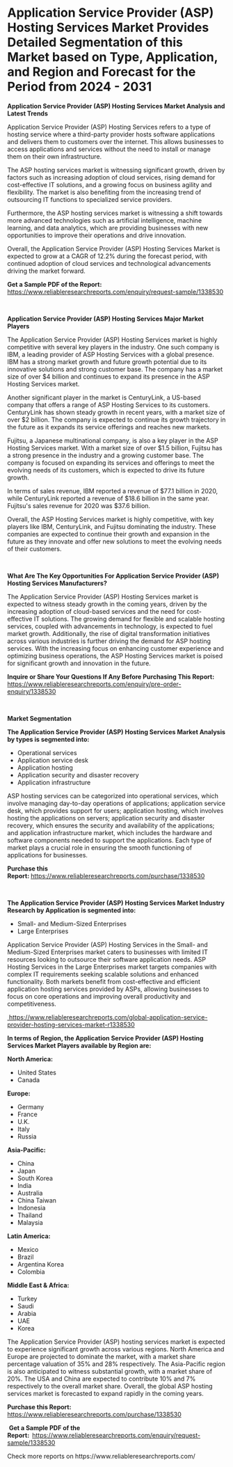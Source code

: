 <p><h1>Application Service Provider (ASP) Hosting Services Market Provides Detailed Segmentation of this Market based on Type, Application, and Region and Forecast for the Period from 2024 - 2031</h1></p><p><strong>Application Service Provider (ASP) Hosting Services Market Analysis and Latest Trends</strong></p>
<p><p>Application Service Provider (ASP) Hosting Services refers to a type of hosting service where a third-party provider hosts software applications and delivers them to customers over the internet. This allows businesses to access applications and services without the need to install or manage them on their own infrastructure.</p><p>The ASP hosting services market is witnessing significant growth, driven by factors such as increasing adoption of cloud services, rising demand for cost-effective IT solutions, and a growing focus on business agility and flexibility. The market is also benefiting from the increasing trend of outsourcing IT functions to specialized service providers.</p><p>Furthermore, the ASP hosting services market is witnessing a shift towards more advanced technologies such as artificial intelligence, machine learning, and data analytics, which are providing businesses with new opportunities to improve their operations and drive innovation.</p><p>Overall, the Application Service Provider (ASP) Hosting Services Market is expected to grow at a CAGR of 12.2% during the forecast period, with continued adoption of cloud services and technological advancements driving the market forward.</p></p>
<p><strong>Get a Sample PDF of the Report:&nbsp;</strong> <a href="https://www.reliableresearchreports.com/enquiry/request-sample/1338530">https://www.reliableresearchreports.com/enquiry/request-sample/1338530</a></p>
<p>&nbsp;</p>
<p><strong>Application Service Provider (ASP) Hosting Services Major Market Players</strong></p>
<p><p>The Application Service Provider (ASP) Hosting Services market is highly competitive with several key players in the industry. One such company is IBM, a leading provider of ASP Hosting Services with a global presence. IBM has a strong market growth and future growth potential due to its innovative solutions and strong customer base. The company has a market size of over $4 billion and continues to expand its presence in the ASP Hosting Services market.</p><p>Another significant player in the market is CenturyLink, a US-based company that offers a range of ASP Hosting Services to its customers. CenturyLink has shown steady growth in recent years, with a market size of over $2 billion. The company is expected to continue its growth trajectory in the future as it expands its service offerings and reaches new markets.</p><p>Fujitsu, a Japanese multinational company, is also a key player in the ASP Hosting Services market. With a market size of over $1.5 billion, Fujitsu has a strong presence in the industry and a growing customer base. The company is focused on expanding its services and offerings to meet the evolving needs of its customers, which is expected to drive its future growth.</p><p>In terms of sales revenue, IBM reported a revenue of $77.1 billion in 2020, while CenturyLink reported a revenue of $18.6 billion in the same year. Fujitsu's sales revenue for 2020 was $37.6 billion.</p><p>Overall, the ASP Hosting Services market is highly competitive, with key players like IBM, CenturyLink, and Fujitsu dominating the industry. These companies are expected to continue their growth and expansion in the future as they innovate and offer new solutions to meet the evolving needs of their customers.</p></p>
<p>&nbsp;</p>
<p><strong>What Are The Key Opportunities For Application Service Provider (ASP) Hosting Services Manufacturers?</strong></p>
<p><p>The Application Service Provider (ASP) Hosting Services market is expected to witness steady growth in the coming years, driven by the increasing adoption of cloud-based services and the need for cost-effective IT solutions. The growing demand for flexible and scalable hosting services, coupled with advancements in technology, is expected to fuel market growth. Additionally, the rise of digital transformation initiatives across various industries is further driving the demand for ASP hosting services. With the increasing focus on enhancing customer experience and optimizing business operations, the ASP Hosting Services market is poised for significant growth and innovation in the future.</p></p>
<p><strong>Inquire or Share Your Questions If Any Before Purchasing This Report:</strong> <a href="https://www.reliableresearchreports.com/enquiry/pre-order-enquiry/1338530">https://www.reliableresearchreports.com/enquiry/pre-order-enquiry/1338530</a></p>
<p>&nbsp;</p>
<p><strong>Market Segmentation</strong></p>
<p><strong>The Application Service Provider (ASP) Hosting Services Market Analysis by types is segmented into:</strong></p>
<p><ul><li>Operational services</li><li>Application service desk</li><li>Application hosting</li><li>Application security and disaster recovery</li><li>Application infrastructure</li></ul></p>
<p><p>ASP hosting services can be categorized into operational services, which involve managing day-to-day operations of applications; application service desk, which provides support for users; application hosting, which involves hosting the applications on servers; application security and disaster recovery, which ensures the security and availability of the applications; and application infrastructure market, which includes the hardware and software components needed to support the applications. Each type of market plays a crucial role in ensuring the smooth functioning of applications for businesses.</p></p>
<p><strong>Purchase this Report:&nbsp;</strong><a href="https://www.reliableresearchreports.com/purchase/1338530">https://www.reliableresearchreports.com/purchase/1338530</a></p>
<p>&nbsp;</p>
<p><strong>The Application Service Provider (ASP) Hosting Services Market Industry Research by Application is segmented into:</strong></p>
<p><ul><li>Small- and Medium-Sized Enterprises</li><li>Large Enterprises</li></ul></p>
<p><p>Application Service Provider (ASP) Hosting Services in the Small- and Medium-Sized Enterprises market caters to businesses with limited IT resources looking to outsource their software application needs. ASP Hosting Services in the Large Enterprises market targets companies with complex IT requirements seeking scalable solutions and enhanced functionality. Both markets benefit from cost-effective and efficient application hosting services provided by ASPs, allowing businesses to focus on core operations and improving overall productivity and competitiveness.</p></p>
<p><a href="https://www.reliableresearchreports.com/global-application-service-provider-hosting-services-market-r1338530">&nbsp;https://www.reliableresearchreports.com/global-application-service-provider-hosting-services-market-r1338530</a></p>
<p><strong>In terms of Region, the Application Service Provider (ASP) Hosting Services Market Players available by Region are:</strong></p>
<p>
    <p> <strong> North America: </strong>
        <ul>
            <li>United States</li>
            <li>Canada</li>
        </ul>
        </p> 
    <p> <strong> Europe: </strong>
        <ul>
            <li>Germany</li>
            <li>France</li>
            <li>U.K.</li>
            <li>Italy</li>
            <li>Russia</li>
        </ul>
        </p> 
    <p> <strong> Asia-Pacific: </strong>
        <ul>
            <li>China</li>
            <li>Japan</li>
            <li>South Korea</li>
            <li>India</li>
            <li>Australia</li>
            <li>China Taiwan</li>
            <li>Indonesia</li>
            <li>Thailand</li>
            <li>Malaysia</li>
        </ul>
        </p> 
    <p> <strong> Latin America: </strong>
        <ul>
            <li>Mexico</li>
            <li>Brazil</li>
            <li>Argentina Korea</li>
            <li>Colombia</li>
        </ul>
        </p> 
    <p> <strong> Middle East & Africa: </strong>
        <ul>
            <li>Turkey</li>
            <li>Saudi</li>
            <li>Arabia</li>
            <li>UAE</li>
            <li>Korea</li>
        </ul>
    </p>
    </p>
<p><p>The Application Service Provider (ASP) hosting services market is expected to experience significant growth across various regions. North America and Europe are projected to dominate the market, with a market share percentage valuation of 35% and 28% respectively. The Asia-Pacific region is also anticipated to witness substantial growth, with a market share of 20%. The USA and China are expected to contribute 10% and 7% respectively to the overall market share. Overall, the global ASP hosting services market is forecasted to expand rapidly in the coming years.</p></p>
<p><strong>Purchase this Report: </strong><a href="https://www.reliableresearchreports.com/purchase/1338530">https://www.reliableresearchreports.com/purchase/1338530</a></p>
<p>&nbsp;<strong>Get a Sample PDF of the Report:&nbsp;&nbsp;</strong><a href="https://www.reliableresearchreports.com/enquiry/request-sample/1338530">https://www.reliableresearchreports.com/enquiry/request-sample/1338530</a></p>
<p><strong></strong></p>
<p>Check more reports on https://www.reliableresearchreports.com/</p>